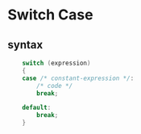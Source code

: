 # Switch Case

## syntax
```c
    switch (expression)
    {
    case /* constant-expression */:
        /* code */
        break;

    default:
        break;
    }
```
